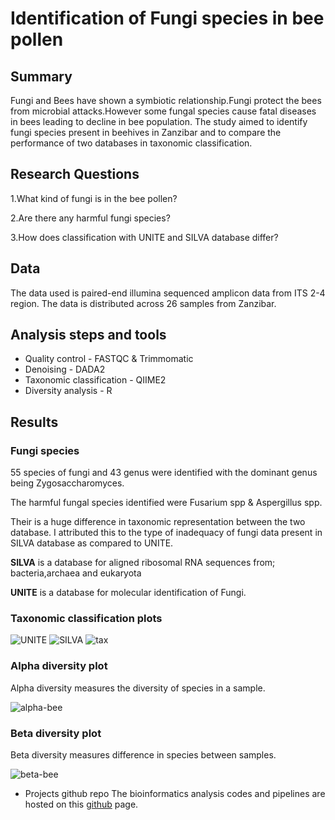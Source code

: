 # Identification of Fungi species in bee pollen 

## Summary
Fungi and Bees have shown a symbiotic relationship.Fungi protect the bees from microbial attacks.However some fungal species cause fatal diseases in bees leading to decline in bee population.
The study aimed to identify fungi species present in beehives in Zanzibar and to compare the performance of two databases in taxonomic classification.
## Research Questions
1.What kind of fungi is in the bee pollen? 

2.Are there any harmful fungi species?

3.How does classification with UNITE and SILVA database differ?

## Data
The data used is paired-end illumina sequenced amplicon data from ITS 2-4 region. The data is distributed across 26 samples from Zanzibar.

## Analysis steps and tools
* Quality control - FASTQC & Trimmomatic
* Denoising - DADA2
* Taxonomic classification - QIIME2
* Diversity analysis - R 

## Results
### Fungi species
55 species of fungi and 43  genus were identified with the dominant genus being Zygosaccharomyces.

The harmful fungal species identified were Fusarium spp & Aspergillus spp.

Their is a huge difference in taxonomic representation between the two database. I attributed this to the type of inadequacy of fungi data present in SILVA database as compared to UNITE.

**SILVA** is a database for aligned ribosomal RNA sequences from; bacteria,archaea and eukaryota

**UNITE** is a database for molecular identification of Fungi.

### Taxonomic classification plots
![UNITE](https://github.com/Parcelli/Bioinformatics-portfolio/assets/85280870/f001e30f-3b26-4184-97ee-a85c53996ad2)
![SILVA](https://github.com/Parcelli/Bioinformatics-portfolio/assets/85280870/6f06e2df-50d7-4bff-9069-5f109dc5ee10)
![tax](https://github.com/Parcelli/Bioinformatics-portfolio/assets/85280870/32c9add1-391a-425b-9c56-e1706a6a0268)

### Alpha diversity plot
Alpha diversity measures the diversity of species in a sample.

![alpha-bee](https://github.com/Parcelli/Bioinformatics-portfolio/assets/85280870/cf7eed9d-0a9f-4a2d-a6df-68dad27a589a)

### Beta diversity plot
Beta diversity measures difference in species between samples.

![beta-bee](https://github.com/Parcelli/Bioinformatics-portfolio/assets/85280870/9c926015-3cf3-4e31-a211-7e0dc033e9df)

* Projects github repo
The bioinformatics analysis codes and pipelines are hosted on this [github](https://github.com/mbbu/Fungi_Identification/blob/zanzibar_subset/scratchpad/report.md) page.
